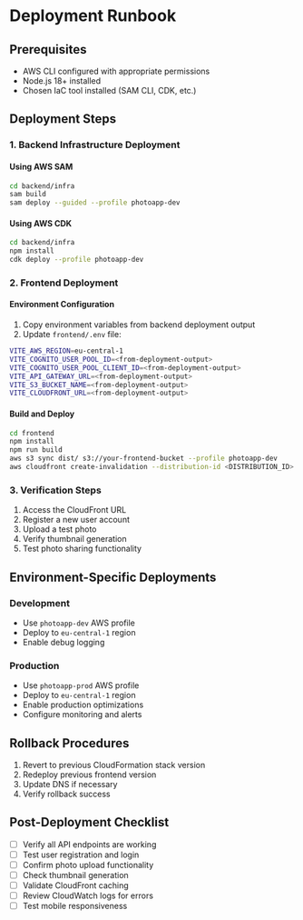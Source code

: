 # Deployment Runbook

## Prerequisites

- AWS CLI configured with appropriate permissions
- Node.js 18+ installed
- Chosen IaC tool installed (SAM CLI, CDK, etc.)

## Deployment Steps

### 1. Backend Infrastructure Deployment

#### Using AWS SAM

```bash
cd backend/infra
sam build
sam deploy --guided --profile photoapp-dev
```

#### Using AWS CDK

```bash
cd backend/infra
npm install
cdk deploy --profile photoapp-dev
```

### 2. Frontend Deployment

#### Environment Configuration

1. Copy environment variables from backend deployment output
2. Update `frontend/.env` file:

```bash
VITE_AWS_REGION=eu-central-1
VITE_COGNITO_USER_POOL_ID=<from-deployment-output>
VITE_COGNITO_USER_POOL_CLIENT_ID=<from-deployment-output>
VITE_API_GATEWAY_URL=<from-deployment-output>
VITE_S3_BUCKET_NAME=<from-deployment-output>
VITE_CLOUDFRONT_URL=<from-deployment-output>
```

#### Build and Deploy

```bash
cd frontend
npm install
npm run build
aws s3 sync dist/ s3://your-frontend-bucket --profile photoapp-dev
aws cloudfront create-invalidation --distribution-id <DISTRIBUTION_ID> --paths "/*" --profile photoapp-dev
```

### 3. Verification Steps

1. Access the CloudFront URL
2. Register a new user account
3. Upload a test photo
4. Verify thumbnail generation
5. Test photo sharing functionality

## Environment-Specific Deployments

### Development

- Use `photoapp-dev` AWS profile
- Deploy to `eu-central-1` region
- Enable debug logging

### Production

- Use `photoapp-prod` AWS profile
- Deploy to `eu-central-1` region
- Enable production optimizations
- Configure monitoring and alerts

## Rollback Procedures

1. Revert to previous CloudFormation stack version
2. Redeploy previous frontend version
3. Update DNS if necessary
4. Verify rollback success

## Post-Deployment Checklist

- [ ] Verify all API endpoints are working
- [ ] Test user registration and login
- [ ] Confirm photo upload functionality
- [ ] Check thumbnail generation
- [ ] Validate CloudFront caching
- [ ] Review CloudWatch logs for errors
- [ ] Test mobile responsiveness
